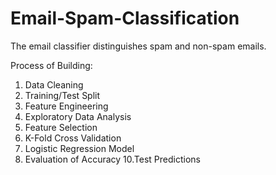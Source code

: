 # Email-Spam-Classification
The email classifier distinguishes spam and non-spam emails. 

Process of Building: 
1. Data Cleaning
3. Training/Test Split
4. Feature Engineering
5. Exploratory Data Analysis
6. Feature Selection
7. K-Fold Cross Validation
8. Logistic Regression Model
9. Evaluation of Accuracy 
10.Test Predictions
